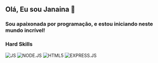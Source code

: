 ## Olá, Eu sou Janaina 👋
### Sou apaixonada por programação, e estou iniciando neste mundo incrível!
### Hard Skills
![JS](https://img.shields.io/badge/JavaScript-323330?style=for-the-badge&logo=javascript&logoColor=F7DF1E)
![NODE.JS](https://img.shields.io/badge/Node%20js-339933?style=for-the-badge&logo=nodedotjs&logoColor=white)
![HTML5](https://img.shields.io/badge/HTML5-E34F26?style=for-the-badge&logo=html5&logoColor=white)
![EXPRESS.JS](https://img.shields.io/badge/Express%20js-000000?style=for-the-badge&logo=express&logoColor=white)
















